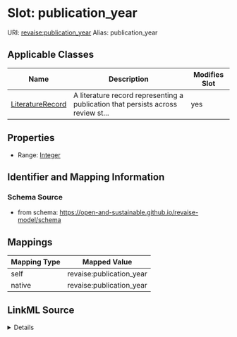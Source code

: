 

# Slot: publication_year 



URI: [revaise:publication_year](https://open-and-sustainable.github.io/revaise-model/schema/publication_year)
Alias: publication_year

<!-- no inheritance hierarchy -->





## Applicable Classes

| Name | Description | Modifies Slot |
| --- | --- | --- |
| [LiteratureRecord](LiteratureRecord.md) | A literature record representing a publication that persists across review st... |  yes  |






## Properties

* Range: [Integer](Integer.md)




## Identifier and Mapping Information






### Schema Source


* from schema: https://open-and-sustainable.github.io/revaise-model/schema




## Mappings

| Mapping Type | Mapped Value |
| ---  | ---  |
| self | revaise:publication_year |
| native | revaise:publication_year |




## LinkML Source

<details>
```yaml
name: publication_year
from_schema: https://open-and-sustainable.github.io/revaise-model/schema
rank: 1000
alias: publication_year
domain_of:
- LiteratureRecord
range: integer

```
</details>